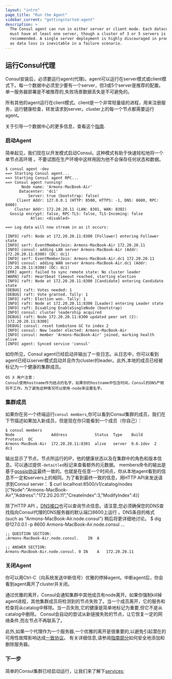 ```yaml
---
layout: "intro"
page_title: "Run the Agent"
sidebar_current: "gettingstarted-agent"
description: >
  The Consul agent can run in either server or client mode. Each datacenter
  must have at least one server, though a cluster of 3 or 5 servers is
  recommended. A single server deployment is highly discouraged in production
  as data loss is inevitable in a failure scenario.
---
```


## **运行Consul代理**

Consul安装后，必须要运行agent(代理)。agent可以运行在server模式或client模式下。每一个数据中必须至少要有一个server，但3或5个server是推荐的配置。单一服务器部署是不被推荐的,失败场景数据丢失是不可避免的。

所有其他的agent运行在client模式。client是一个非常轻量级的进程，用来注册服务，运行健康检查，转发请求到server。cluster上的每一个节点都需要运行agent。

关于引导一个数据中心的更多信息，查看这个[指南](https://www.consul.io/docs/guides/bootstrapping.html).

### 启动Agent

简单起见，我们现在以开发模式启动Consul。这种模式有助于快速轻松地将一个单节点高环境 。不要试图在生产环境中这样用因为他不会保存任何状态和数据。  

    $ consul agent -dev
    ==> Starting Consul agent...
    ==> Starting Consul agent RPC...
    ==> Consul agent running!
           Node name: 'Armons-MacBook-Air'
          Datacenter: 'dc1'
              Server: true (bootstrap: false)
         Client Addr: 127.0.0.1 (HTTP: 8500, HTTPS: -1, DNS: 8600, RPC: 8400)
        Cluster Addr: 172.20.20.11 (LAN: 8301, WAN: 8302)
      Gossip encrypt: false, RPC-TLS: false, TLS-Incoming: false
               Atlas: <disabled>

    ==> Log data will now stream in as it occurs:

    [INFO] raft: Node at 172.20.20.11:8300 [Follower] entering Follower state
    [INFO] serf: EventMemberJoin: Armons-MacBook-Air 172.20.20.11
    [INFO] consul: adding LAN server Armons-MacBook-Air (Addr: 172.20.20.11:8300) (DC: dc1)
    [INFO] serf: EventMemberJoin: Armons-MacBook-Air.dc1 172.20.20.11
    [INFO] consul: adding WAN server Armons-MacBook-Air.dc1 (Addr: 172.20.20.11:8300) (DC: dc1)
    [ERR] agent: failed to sync remote state: No cluster leader
    [WARN] raft: Heartbeat timeout reached, starting election
    [INFO] raft: Node at 172.20.20.11:8300 [Candidate] entering Candidate state
    [DEBUG] raft: Votes needed: 1
    [DEBUG] raft: Vote granted. Tally: 1
    [INFO] raft: Election won. Tally: 1
    [INFO] raft: Node at 172.20.20.11:8300 [Leader] entering Leader state
    [INFO] raft: Disabling EnableSingleNode (bootstrap)
    [INFO] consul: cluster leadership acquired
    [DEBUG] raft: Node 172.20.20.11:8300 updated peer set (2): [172.20.20.11:8300]
    [DEBUG] consul: reset tombstone GC to index 2
    [INFO] consul: New leader elected: Armons-MacBook-Air
    [INFO] consul: member 'Armons-MacBook-Air' joined, marking health alive
    [INFO] agent: Synced service 'consul'

如你所见，Consul agent已经启动并输出了一些日志。从日志中，你可以看到agent已经以server模式启动并且作为cluster的leader。此外,本地的成员已经被标记为一个健康的集群成员。

    OS X 用户注意：
    Consul使用hostname作为结点的名字，如果你的hostname中包含时间，Consul的DNS产销将不工作。为了避免这种情况可以使用-node来设置名字。

  ### 集群成员
  如果你在另一个终端运行`consul members`,你可以看到Consul集群的成员，我们在下节描述如果加入新成员，但是现在你只能看到一个成员（你自己）：

    $ consul members
    Node                Address            Status  Type    Build     Protocol  DC
    Armons-MacBook-Air  172.20.20.11:8301  alive   server  0.6.1dev  2         dc1

输出显示了节点，节点所运行的IP，他的健康状态以及在集群中的角色和版本信息。可以通过提供`-detaitled`标记来查看额外的元数据。
members命令的输出是基于[gossip协议](https://www.consul.io/docs/internals/gossip.html)最终一致的。也就是在任意一个时间点，你从本地agent看到的信息不一定和servers上的相同。为了看到最终一致的信息，用HTTP API来发送请求到Consul server：
    $ curl localhost:8500/v1/catalog/nodes
    [{"Node":"Armons-MacBook-Air","Address":"172.20.20.11","CreateIndex":3,"ModifyIndex":4}]

除了HTTP API ，[DNS接口](https://www.consul.io/docs/agent/dns.html)也可以查询节点信息。请注意,您必须确保您的DNS查找指向Consul代理的DNS服务器的默认端口8600上运行 。DNS条目的格式 (such as "Armons-MacBook-Air.node.consul")  稍后将更详细地讨论。
    $ dig @127.0.0.1 -p 8600 Armons-MacBook-Air.node.consul
    ...

    ;; QUESTION SECTION:
    ;Armons-MacBook-Air.node.consul.    IN  A

    ;; ANSWER SECTION:
    Armons-MacBook-Air.node.consul. 0 IN    A   172.20.20.11

### 关闭Agent  
你可以用Ctrl-C（向系统发送中断信号）优雅的停掉agent。中断agent后，你会看到agent离开了cluster并关闭。

通过优雅的离开，Consul会通知集群中其他成员有node离开。如果你强制kill掉agent进程，其他集群成员将检测到的节点失败了。当一个成员离开，它的服务和检查将从catalog中移除。当一员失败,它的健康是简单地标记为重要,但它不是从catalog中删除。 Consul会自动的尝试从新链接失败的节点，让它恢复一定的网络条件,而左节点不再联系了。

此外,如果一个代理作为一个服务器,一个优雅的离开是很重要的,以避免引起潜在的可用性故障影响达成[一致协议](https://www.consul.io/docs/internals/consensus.html)。 有关详细信息,请参阅[指南部分](https://www.consul.io/docs/guides/)如何安全地添加和删除服务器。

### 下一步  

简单的Consul集群已经启动运行，让我们来了解下[services](https://www.consul.io/intro/getting-started/services.html);

